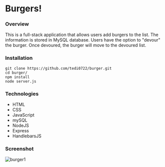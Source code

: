 # Burgers!

### Overview
This is a full-stack application that allows users add burgers to the list. The information is stored in MySQL database. Users have the option to "devour" the burger. Once devoured, the burger will move to the devoured list. 

### Installation
```
git clone https://github.com/tedi0722/burger.git
cd burger/
npm install
node server.js
```

### Technologies
* HTML
* CSS
* JavaScript
* mySQL
* NodeJS
* Express
* HandlebarsJS

### Screenshot
![burger1](https://user-images.githubusercontent.com/40690696/49897486-285bcb80-fe0b-11e8-88dd-c5ee8be5fe69.PNG)
